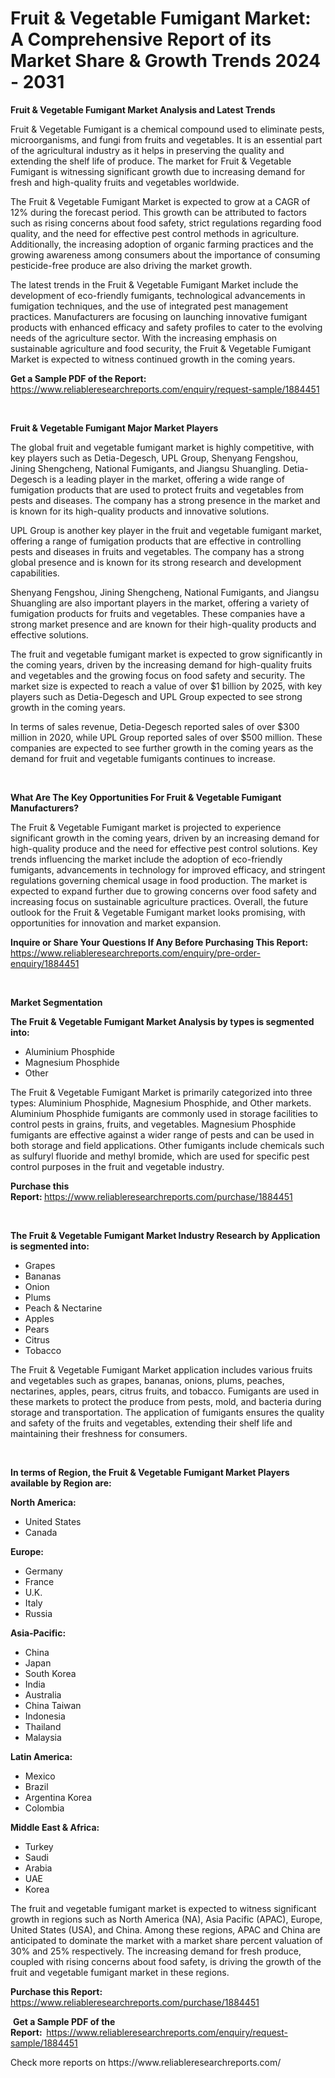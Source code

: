 <p><h1>Fruit & Vegetable Fumigant Market: A Comprehensive Report of its Market Share & Growth Trends 2024 - 2031</h1></p><p><strong>Fruit & Vegetable Fumigant Market Analysis and Latest Trends</strong></p>
<p><p>Fruit & Vegetable Fumigant is a chemical compound used to eliminate pests, microorganisms, and fungi from fruits and vegetables. It is an essential part of the agricultural industry as it helps in preserving the quality and extending the shelf life of produce. The market for Fruit & Vegetable Fumigant is witnessing significant growth due to increasing demand for fresh and high-quality fruits and vegetables worldwide.</p><p>The Fruit & Vegetable Fumigant Market is expected to grow at a CAGR of 12% during the forecast period. This growth can be attributed to factors such as rising concerns about food safety, strict regulations regarding food quality, and the need for effective pest control methods in agriculture. Additionally, the increasing adoption of organic farming practices and the growing awareness among consumers about the importance of consuming pesticide-free produce are also driving the market growth.</p><p>The latest trends in the Fruit & Vegetable Fumigant Market include the development of eco-friendly fumigants, technological advancements in fumigation techniques, and the use of integrated pest management practices. Manufacturers are focusing on launching innovative fumigant products with enhanced efficacy and safety profiles to cater to the evolving needs of the agriculture sector. With the increasing emphasis on sustainable agriculture and food security, the Fruit & Vegetable Fumigant Market is expected to witness continued growth in the coming years.</p></p>
<p><strong>Get a Sample PDF of the Report:&nbsp;</strong> <a href="https://www.reliableresearchreports.com/enquiry/request-sample/1884451">https://www.reliableresearchreports.com/enquiry/request-sample/1884451</a></p>
<p>&nbsp;</p>
<p><strong>Fruit & Vegetable Fumigant Major Market Players</strong></p>
<p><p>The global fruit and vegetable fumigant market is highly competitive, with key players such as Detia-Degesch, UPL Group, Shenyang Fengshou, Jining Shengcheng, National Fumigants, and Jiangsu Shuangling. Detia-Degesch is a leading player in the market, offering a wide range of fumigation products that are used to protect fruits and vegetables from pests and diseases. The company has a strong presence in the market and is known for its high-quality products and innovative solutions.</p><p>UPL Group is another key player in the fruit and vegetable fumigant market, offering a range of fumigation products that are effective in controlling pests and diseases in fruits and vegetables. The company has a strong global presence and is known for its strong research and development capabilities.</p><p>Shenyang Fengshou, Jining Shengcheng, National Fumigants, and Jiangsu Shuangling are also important players in the market, offering a variety of fumigation products for fruits and vegetables. These companies have a strong market presence and are known for their high-quality products and effective solutions.</p><p>The fruit and vegetable fumigant market is expected to grow significantly in the coming years, driven by the increasing demand for high-quality fruits and vegetables and the growing focus on food safety and security. The market size is expected to reach a value of over $1 billion by 2025, with key players such as Detia-Degesch and UPL Group expected to see strong growth in the coming years.</p><p>In terms of sales revenue, Detia-Degesch reported sales of over $300 million in 2020, while UPL Group reported sales of over $500 million. These companies are expected to see further growth in the coming years as the demand for fruit and vegetable fumigants continues to increase.</p></p>
<p>&nbsp;</p>
<p><strong>What Are The Key Opportunities For Fruit & Vegetable Fumigant Manufacturers?</strong></p>
<p><p>The Fruit & Vegetable Fumigant market is projected to experience significant growth in the coming years, driven by an increasing demand for high-quality produce and the need for effective pest control solutions. Key trends influencing the market include the adoption of eco-friendly fumigants, advancements in technology for improved efficacy, and stringent regulations governing chemical usage in food production. The market is expected to expand further due to growing concerns over food safety and increasing focus on sustainable agriculture practices. Overall, the future outlook for the Fruit & Vegetable Fumigant market looks promising, with opportunities for innovation and market expansion.</p></p>
<p><strong>Inquire or Share Your Questions If Any Before Purchasing This Report:</strong> <a href="https://www.reliableresearchreports.com/enquiry/pre-order-enquiry/1884451">https://www.reliableresearchreports.com/enquiry/pre-order-enquiry/1884451</a></p>
<p>&nbsp;</p>
<p><strong>Market Segmentation</strong></p>
<p><strong>The Fruit & Vegetable Fumigant Market Analysis by types is segmented into:</strong></p>
<p><ul><li>Aluminium Phosphide</li><li>Magnesium Phosphide</li><li>Other</li></ul></p>
<p><p>The Fruit & Vegetable Fumigant Market is primarily categorized into three types: Aluminium Phosphide, Magnesium Phosphide, and Other markets. Aluminium Phosphide fumigants are commonly used in storage facilities to control pests in grains, fruits, and vegetables. Magnesium Phosphide fumigants are effective against a wider range of pests and can be used in both storage and field applications. Other fumigants include chemicals such as sulfuryl fluoride and methyl bromide, which are used for specific pest control purposes in the fruit and vegetable industry.</p></p>
<p><strong>Purchase this Report:&nbsp;</strong><a href="https://www.reliableresearchreports.com/purchase/1884451">https://www.reliableresearchreports.com/purchase/1884451</a></p>
<p>&nbsp;</p>
<p><strong>The Fruit & Vegetable Fumigant Market Industry Research by Application is segmented into:</strong></p>
<p><ul><li>Grapes</li><li>Bananas</li><li>Onion</li><li>Plums</li><li>Peach & Nectarine</li><li>Apples</li><li>Pears</li><li>Citrus</li><li>Tobacco</li></ul></p>
<p><p>The Fruit & Vegetable Fumigant Market application includes various fruits and vegetables such as grapes, bananas, onions, plums, peaches, nectarines, apples, pears, citrus fruits, and tobacco. Fumigants are used in these markets to protect the produce from pests, mold, and bacteria during storage and transportation. The application of fumigants ensures the quality and safety of the fruits and vegetables, extending their shelf life and maintaining their freshness for consumers.</p></p>
<p>&nbsp;</p>
<p><strong>In terms of Region, the Fruit & Vegetable Fumigant Market Players available by Region are:</strong></p>
<p>
    <p> <strong> North America: </strong>
        <ul>
            <li>United States</li>
            <li>Canada</li>
        </ul>
        </p> 
    <p> <strong> Europe: </strong>
        <ul>
            <li>Germany</li>
            <li>France</li>
            <li>U.K.</li>
            <li>Italy</li>
            <li>Russia</li>
        </ul>
        </p> 
    <p> <strong> Asia-Pacific: </strong>
        <ul>
            <li>China</li>
            <li>Japan</li>
            <li>South Korea</li>
            <li>India</li>
            <li>Australia</li>
            <li>China Taiwan</li>
            <li>Indonesia</li>
            <li>Thailand</li>
            <li>Malaysia</li>
        </ul>
        </p> 
    <p> <strong> Latin America: </strong>
        <ul>
            <li>Mexico</li>
            <li>Brazil</li>
            <li>Argentina Korea</li>
            <li>Colombia</li>
        </ul>
        </p> 
    <p> <strong> Middle East & Africa: </strong>
        <ul>
            <li>Turkey</li>
            <li>Saudi</li>
            <li>Arabia</li>
            <li>UAE</li>
            <li>Korea</li>
        </ul>
    </p>
    </p>
<p><p>The fruit and vegetable fumigant market is expected to witness significant growth in regions such as North America (NA), Asia Pacific (APAC), Europe, United States (USA), and China. Among these regions, APAC and China are anticipated to dominate the market with a market share percent valuation of 30% and 25% respectively. The increasing demand for fresh produce, coupled with rising concerns about food safety, is driving the growth of the fruit and vegetable fumigant market in these regions.</p></p>
<p><strong>Purchase this Report: </strong><a href="https://www.reliableresearchreports.com/purchase/1884451">https://www.reliableresearchreports.com/purchase/1884451</a></p>
<p>&nbsp;<strong>Get a Sample PDF of the Report:&nbsp;&nbsp;</strong><a href="https://www.reliableresearchreports.com/enquiry/request-sample/1884451">https://www.reliableresearchreports.com/enquiry/request-sample/1884451</a></p>
<p><strong></strong></p>
<p>Check more reports on https://www.reliableresearchreports.com/</p>